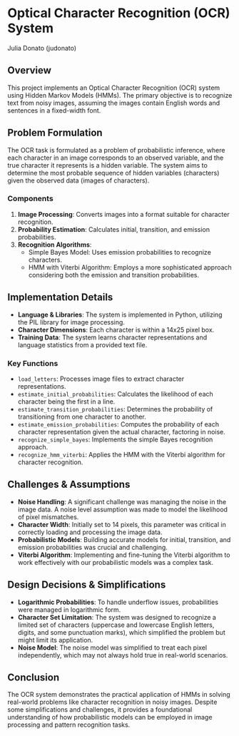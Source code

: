 
# Optical Character Recognition (OCR) System
Julia Donato (judonato)

## Overview
This project implements an Optical Character Recognition (OCR) system using Hidden Markov Models (HMMs). The primary objective is to recognize text from noisy images, assuming the images contain English words and sentences in a fixed-width font.

## Problem Formulation
The OCR task is formulated as a problem of probabilistic inference, where each character in an image corresponds to an observed variable, and the true character it represents is a hidden variable. The system aims to determine the most probable sequence of hidden variables (characters) given the observed data (images of characters).

### Components
1. **Image Processing**: Converts images into a format suitable for character recognition.
2. **Probability Estimation**: Calculates initial, transition, and emission probabilities.
3. **Recognition Algorithms**:
   - Simple Bayes Model: Uses emission probabilities to recognize characters.
   - HMM with Viterbi Algorithm: Employs a more sophisticated approach considering both the emission and transition probabilities.

## Implementation Details
- **Language & Libraries**: The system is implemented in Python, utilizing the PIL library for image processing.
- **Character Dimensions**: Each character is within a 14x25 pixel box.
- **Training Data**: The system learns character representations and language statistics from a provided text file.

### Key Functions
- `load_letters`: Processes image files to extract character representations.
- `estimate_initial_probabilities`: Calculates the likelihood of each character being the first in a line.
- `estimate_transition_probabilities`: Determines the probability of transitioning from one character to another.
- `estimate_emission_probabilities`: Computes the probability of each character representation given the actual character, factoring in noise.
- `recognize_simple_bayes`: Implements the simple Bayes recognition approach.
- `recognize_hmm_viterbi`: Applies the HMM with the Viterbi algorithm for character recognition.

## Challenges & Assumptions
- **Noise Handling**: A significant challenge was managing the noise in the image data. A noise level assumption was made to model the likelihood of pixel mismatches.
- **Character Width**: Initially set to 14 pixels, this parameter was critical in correctly loading and processing the image data.
- **Probabilistic Models**: Building accurate models for initial, transition, and emission probabilities was crucial and challenging.
- **Viterbi Algorithm**: Implementing and fine-tuning the Viterbi algorithm to work effectively with our probabilistic models was a complex task.

## Design Decisions & Simplifications
- **Logarithmic Probabilities**: To handle underflow issues, probabilities were managed in logarithmic form.
- **Character Set Limitation**: The system was designed to recognize a limited set of characters (uppercase and lowercase English letters, digits, and some punctuation marks), which simplified the problem but might limit its application.
- **Noise Model**: The noise model was simplified to treat each pixel independently, which may not always hold true in real-world scenarios.

## Conclusion
The OCR system demonstrates the practical application of HMMs in solving real-world problems like character recognition in noisy images. Despite some simplifications and challenges, it provides a foundational understanding of how probabilistic models can be employed in image processing and pattern recognition tasks.
